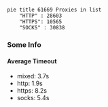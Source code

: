 
```mermaid
pie title 61669 Proxies in list
    "HTTP" : 28603
    "HTTPS": 10565
    "SOCKS" : 30838
```

### Some Info
#### Average Timeout

- mixed: 3.7s
- http: 1.9s
- https: 8.2s
- socks: 5.4s
